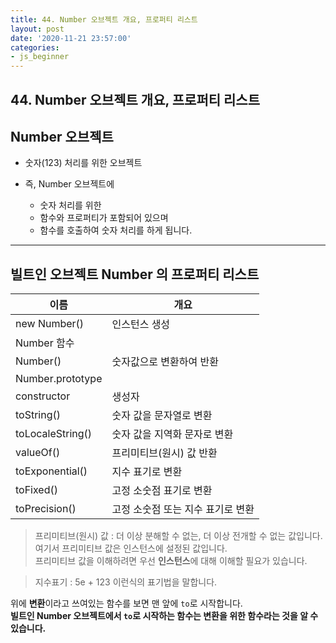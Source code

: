 ```yaml
---
title: 44. Number 오브젝트 개요, 프로퍼티 리스트
layout: post
date: '2020-11-21 23:57:00'
categories:
- js_beginner
---
```


## 44. Number 오브젝트 개요, 프로퍼티 리스트

## Number 오브젝트

* 숫자(123) 처리를 위한 오브젝트
* 즉, Number 오브젝트에

    * 숫자 처리를 위한
    * 함수와 프로퍼티가 포함되어 있으며
    * 함수를 호출하여 숫자 처리를 하게 됩니다.
    
---

## 빌트인 오브젝트 Number 의 프로퍼티 리스트 

|이름|개요|
|---|---|
|new Number()|인스턴스 생성|
|Number 함수||
|Number()|숫자값으로 변환하여 반환|
|Number.prototype||
|constructor|생성자|
|toString()|숫자 값을 문자열로 변환|
|toLocaleString()|숫자 값을 지역화 문자로 변환|
|valueOf()|프리미티브(원시) 값 반환|
|toExponential()|지수 표기로 변환|
|toFixed()|고정 소숫점 표기로 변환|
|toPrecision()|고정 소숫점 또는 지수 표기로 변환|

>프리미티브(원시) 값 : 더 이상 분해할 수 없는, 더 이상 전개할 수 없는 값입니다.  
>여기서 프리미티브 값은 인스턴스에 설정된 값입니다.  
>프리미티브 값을 이해하려면 우선 **인스턴스**에 대해 이해할 필요가 있습니다.

>지수표기 : 5e + 123 이런식의 표기법을 말합니다.

위에 **변환**이라고 쓰여있는 함수를 보면 맨 앞에 `to`로 시작합니다.  
**빌트인 Number 오브젝트에서 `to`로 시작하는 함수는 변환을 위한 함수라는 것을 알 수 있습니다.**